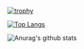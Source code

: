 [![trophy](https://github-profile-trophy.vercel.app/?username=alexandre-ohayon&theme=onedark)](https://github.com/alexandre-ohayon/github-profile-trophy)

[![Top Langs](https://github-readme-stats.vercel.app/api/top-langs/?username=alexandre-ohayon&langs_count=8)](https://github.com/alexandre-ohayon/github-readme-stats)

![Anurag's github stats](https://github-readme-stats.vercel.app/api?username=alexandre-ohayon&show_icons=true&theme=radical)

<!-- ![](https://komarev.com/ghpvc/?username=alexandre-ohayon) -->

<!-- ... -->
